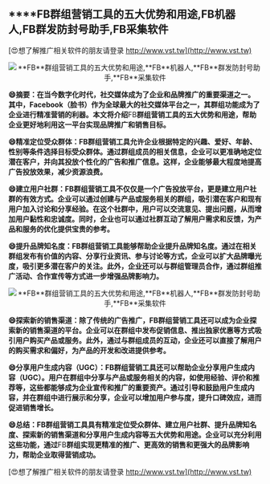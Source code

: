 ## ****FB**群组营销工具的五大优势和用途,**FB**机器人,**FB**群发防封号助手,**FB**采集软件**

[😍想了解推广相关软件的朋友请登录 http://www.vst.tw](http://www.vst.tw)

 <center><img src="https://vst.tw/MP4/tuiguang/png/3.png" alt="**FB**群组营销工具的五大优势和用途,**FB**机器人,**FB**群发防封号助手,**FB**采集软件"></center>

**😄摘要：在当今数字化时代，社交媒体成为了企业和品牌推广的重要渠道之一。其中，Facebook（脸书）作为全球最大的社交媒体平台之一，其群组功能成为了企业进行精准营销的利器。本文将介绍**FB**群组营销工具的五大优势和用途，帮助企业更好地利用这一平台实现品牌推广和销售目标。**

**😄精准定位受众群体：**FB**群组营销工具允许企业根据特定的兴趣、爱好、年龄、性别等条件选择目标受众群体。通过群组成员的相关信息，企业可以更准确地定位潜在客户，并向其投放个性化的广告和推广信息。这样，企业能够最大程度地提高广告投放效果，减少资源浪费。**

**😄建立用户社群：**FB**群组营销工具不仅仅是一个广告投放平台，更是建立用户社群的有效方式。企业可以通过创建与产品或服务相关的群组，吸引潜在客户和现有用户加入讨论和分享经验。在这个社群中，用户可以交流意见、提出问题，从而增加用户黏性和忠诚度。同时，企业也可以通过社群互动了解用户需求和反馈，为产品和服务的优化提供宝贵的参考。**

**😄提升品牌知名度：**FB**群组营销工具能够帮助企业提升品牌知名度。通过在相关群组发布有价值的内容、分享行业资讯、参与讨论等方式，企业可以扩大品牌曝光度，吸引更多潜在客户的关注。此外，企业还可以与群组管理员合作，通过群组推广活动、合作宣传等方式进一步增强品牌影响力。**

 <center><img src="https://vst.tw/MP4/tuiguang/png/4.png" alt="**FB**群组营销工具的五大优势和用途,**FB**机器人,**FB**群发防封号助手,**FB**采集软件"></center>

**😄探索新的销售渠道：除了传统的广告推广，**FB**群组营销工具还可以成为企业探索新的销售渠道的平台。企业可以在群组中发布促销信息、推出独家优惠等方式吸引用户购买产品或服务。此外，通过与群组成员的互动，企业还可以直接了解用户的购买需求和偏好，为产品的开发和改进提供参考。**

**😄分享用户生成内容（UGC）：**FB**群组营销工具还可以帮助企业分享用户生成内容（UGC）。用户在群组中分享与产品或服务相关的内容，如使用经验、评价和推荐等，这些都能够成为企业宣传和推广的重要资产。通过引导和鼓励用户生成内容，并在群组中进行展示和分享，企业可以增加用户参与度，提升口碑效应，进而促进销售增长。**

**😄总结：**FB**群组营销工具具有精准定位受众群体、建立用户社群、提升品牌知名度、探索新的销售渠道和分享用户生成内容等五大优势和用途。企业可以充分利用这些功能，通过**FB**群组实现更精准的推广、更高效的销售和更强大的品牌影响力，帮助企业取得营销成功。**

[😍想了解推广相关软件的朋友请登录 http://www.vst.tw](http://www.vst.tw)



